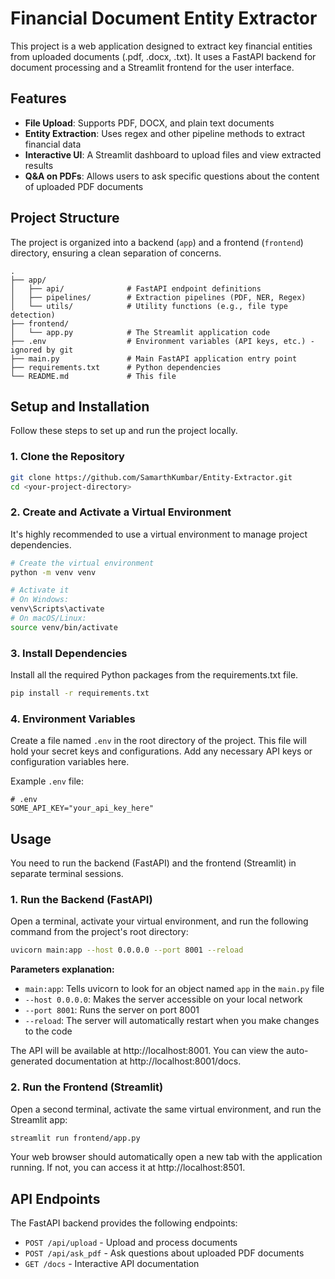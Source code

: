 # Financial Document Entity Extractor

This project is a web application designed to extract key financial entities from uploaded documents (.pdf, .docx, .txt). It uses a FastAPI backend for document processing and a Streamlit frontend for the user interface.

## Features

- **File Upload**: Supports PDF, DOCX, and plain text documents
- **Entity Extraction**: Uses regex and other pipeline methods to extract financial data
- **Interactive UI**: A Streamlit dashboard to upload files and view extracted results
- **Q&A on PDFs**: Allows users to ask specific questions about the content of uploaded PDF documents

## Project Structure

The project is organized into a backend (`app`) and a frontend (`frontend`) directory, ensuring a clean separation of concerns.

```
.
├── app/
│   ├── api/              # FastAPI endpoint definitions
│   ├── pipelines/        # Extraction pipelines (PDF, NER, Regex)
│   └── utils/            # Utility functions (e.g., file type detection)
├── frontend/
│   └── app.py            # The Streamlit application code
├── .env                  # Environment variables (API keys, etc.) - ignored by git
├── main.py               # Main FastAPI application entry point
├── requirements.txt      # Python dependencies
└── README.md             # This file
```

## Setup and Installation

Follow these steps to set up and run the project locally.

### 1. Clone the Repository

```bash
git clone https://github.com/SamarthKumbar/Entity-Extractor.git
cd <your-project-directory>
```

### 2. Create and Activate a Virtual Environment

It's highly recommended to use a virtual environment to manage project dependencies.

```bash
# Create the virtual environment
python -m venv venv

# Activate it
# On Windows:
venv\Scripts\activate
# On macOS/Linux:
source venv/bin/activate
```

### 3. Install Dependencies

Install all the required Python packages from the requirements.txt file.

```bash
pip install -r requirements.txt
```

### 4. Environment Variables

Create a file named `.env` in the root directory of the project. This file will hold your secret keys and configurations. Add any necessary API keys or configuration variables here.

Example `.env` file:

```env
# .env
SOME_API_KEY="your_api_key_here"
```

## Usage

You need to run the backend (FastAPI) and the frontend (Streamlit) in separate terminal sessions.

### 1. Run the Backend (FastAPI)

Open a terminal, activate your virtual environment, and run the following command from the project's root directory:

```bash
uvicorn main:app --host 0.0.0.0 --port 8001 --reload
```

**Parameters explanation:**
- `main:app`: Tells uvicorn to look for an object named `app` in the `main.py` file
- `--host 0.0.0.0`: Makes the server accessible on your local network
- `--port 8001`: Runs the server on port 8001
- `--reload`: The server will automatically restart when you make changes to the code

The API will be available at http://localhost:8001. You can view the auto-generated documentation at http://localhost:8001/docs.

### 2. Run the Frontend (Streamlit)

Open a second terminal, activate the same virtual environment, and run the Streamlit app:

```bash
streamlit run frontend/app.py
```

Your web browser should automatically open a new tab with the application running. If not, you can access it at http://localhost:8501.

## API Endpoints

The FastAPI backend provides the following endpoints:

- `POST /api/upload` - Upload and process documents
- `POST /api/ask_pdf` - Ask questions about uploaded PDF documents
- `GET /docs` - Interactive API documentation


